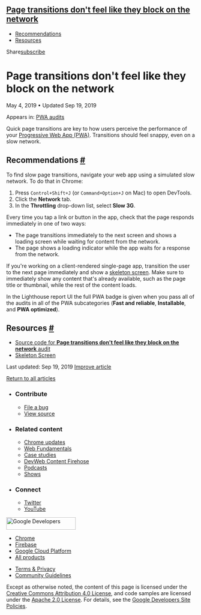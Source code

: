 





<a href="#page-transitions-don&#39;t-feel-like-they-block-on-the-network" class="w-toc__header--link">Page transitions don't feel like they block on the network</a>
--------------------------------------------------------------------------------------------------------------------------------------------------------------------

-   [Recommendations](#recommendations)
-   [Resources](#resources)

Share<a href="/newsletter/" class="gc-analytics-event w-actions__fab w-actions__fab--subscribe"><span>subscribe</span></a>

Page transitions don't feel like they block on the network
==========================================================

May 4, 2019 <span class="w-author__separator">•</span> Updated Sep 19, 2019

<span class="w-post-signpost__title">Appears in:</span> <a href="/lighthouse-pwa" class="w-post-signpost__link">PWA audits</a>

Quick page transitions are key to how users perceive the performance of your [Progressive Web App (PWA)](/discover-installable). Transitions should feel snappy, even on a slow network.

Recommendations <a href="#recommendations" class="w-headline-link">#</a>
------------------------------------------------------------------------

To find slow page transitions, navigate your web app using a simulated slow network. To do that in Chrome:

1.  Press `Control+Shift+J` (or `Command+Option+J` on Mac) to open DevTools.
2.  Click the **Network** tab.
3.  In the **Throttling** drop-down list, select **Slow 3G**.

Every time you tap a link or button in the app, check that the page responds immediately in one of two ways:

-   The page transitions immediately to the next screen and shows a loading screen while waiting for content from the network.
-   The page shows a loading indicator while the app waits for a response from the network.

If you're working on a client-rendered single-page app, transition the user to the next page immediately and show a [skeleton screen](http://hannahatkin.com/skeleton-screens/). Make sure to immediately show any content that's already available, such as the page title or thumbnail, while the rest of the content loads.

In the Lighthouse report UI the full PWA badge is given when you pass all of the audits in all of the PWA subcategories (**Fast and reliable**, **Installable**, and **PWA optimized**).

Resources <a href="#resources" class="w-headline-link">#</a>
------------------------------------------------------------

-   [Source code for **Page transitions don't feel like they block on the network** audit](https://github.com/GoogleChrome/lighthouse/blob/master/lighthouse-core/audits/manual/pwa-page-transitions.js)
-   [Skeleton Screen](http://hannahatkin.com/skeleton-screens/)

<span class="w-mr--sm">Last updated: Sep 19, 2019 </span>[Improve article](https://github.com/GoogleChrome/web.dev/blob/master/src/site/content/en/lighthouse-pwa/pwa-page-transitions/index.md)

<a href="/lighthouse-pwa" class="gc-analytics-event w-article-navigation__link w-article-navigation__link--back w-article-navigation__link--single">Return to all articles</a>

-   ### Contribute

    -   <a href="https://github.com/GoogleChrome/web.dev/issues/new?assignees=&amp;labels=bug&amp;template=bug_report.md&amp;title=" class="w-footer__linkbox-link">File a bug</a>
    -   <a href="https://github.com/googlechrome/web.dev" class="w-footer__linkbox-link">View source</a>

-   ### Related content

    -   <a href="https://blog.chromium.org/" class="w-footer__linkbox-link">Chrome updates</a>
    -   <a href="https://developers.google.com/web/" class="w-footer__linkbox-link">Web Fundamentals</a>
    -   <a href="https://developers.google.com/web/showcase/" class="w-footer__linkbox-link">Case studies</a>
    -   <a href="https://devwebfeed.appspot.com/" class="w-footer__linkbox-link">DevWeb Content Firehose</a>
    -   <a href="/podcasts/" class="w-footer__linkbox-link">Podcasts</a>
    -   <a href="/shows/" class="w-footer__linkbox-link">Shows</a>

-   ### Connect

    -   <a href="https://www.twitter.com/ChromiumDev" class="w-footer__linkbox-link">Twitter</a>
    -   <a href="https://www.youtube.com/user/ChromeDevelopers" class="w-footer__linkbox-link">YouTube</a>

<a href="https://developers.google.com/" class="w-footer__utility-logo-link"><img src="/images/lockup-color.png" alt="Google Developers" class="w-footer__utility-logo" width="185" height="33" /></a>

-   <a href="https://developer.chrome.com/" class="w-footer__utility-link">Chrome</a>
-   <a href="https://firebase.google.com/" class="w-footer__utility-link">Firebase</a>
-   <a href="https://cloud.google.com/" class="w-footer__utility-link">Google Cloud Platform</a>
-   <a href="https://developers.google.com/products" class="w-footer__utility-link">All products</a>

<!-- -->

-   <a href="https://policies.google.com/" class="w-footer__utility-link">Terms &amp; Privacy</a>
-   <a href="/community-guidelines/" class="w-footer__utility-link">Community Guidelines</a>

Except as otherwise noted, the content of this page is licensed under the [Creative Commons Attribution 4.0 License](https://creativecommons.org/licenses/by/4.0/), and code samples are licensed under the [Apache 2.0 License](https://www.apache.org/licenses/LICENSE-2.0). For details, see the [Google Developers Site Policies](https://developers.google.com/terms/site-policies).
